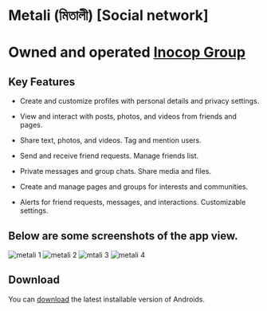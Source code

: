 # Metali (মিতালী) [Social network]

# Owned and operated [Inocop Group](https://inocopgroup.com/)


## Key Features


* Create and customize profiles with personal details and privacy settings.


* View and interact with posts, photos, and videos from friends and pages.
 
* Share text, photos, and videos. Tag and mention users.

* Send and receive friend requests. Manage friends list.

* Private messages and group chats. Share media and files.

* Create and manage pages and groups for interests and communities.


* Alerts for friend requests, messages, and interactions. Customizable settings.


## Below are some screenshots of the app view.
![metali 1](https://github.com/user-attachments/assets/388f5e1e-dbce-4bf8-a074-58c8d6593d74)
![metali 2](https://github.com/user-attachments/assets/0aa61be5-3c82-4ea8-a0f5-5994f2710a69)
![mtali 3](https://github.com/user-attachments/assets/0546a3d8-df19-4097-b0a0-11817327819c)
![metali 4](https://github.com/user-attachments/assets/d512bbc7-e15c-4b5c-8d04-44b7f253df5c)




## Download

You can [download](https://mymetali.com/) the latest installable version of Androids.

